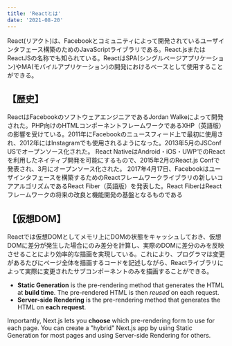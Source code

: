 ```yaml
---
title: 'Reactとは'
date: '2021-08-20'
---
```


React(リアクト)は、Facebookとコミュニティによって開発されているユーザインタフェース構築のためのJavaScriptライブラリである。React.jsまたはReactJSの名称でも知られている。ReactはSPA(シングルページアプリケーション)やMA(モバイルアプリケーション)の開発におけるベースとして使用することができる。

## 【歴史】
ReactはFacebookのソフトウェアエンジニアであるJordan Walkeによって開発された。PHP向けのHTMLコンポーネントフレームワークであるXHP（英語版）の影響を受けている。2011年にFacebookのニュースフィード上で最初に使用され、2012年にはInstagramでも使用されるようになった。2013年5月のJSConf USでオープンソース化された。
React NativeはAndroid・iOS・UWPでのReactを利用したネイティブ開発を可能にするもので、2015年2月のReact.js Confで発表され、3月にオープンソース化された。
2017年4月17日、Facebookはユーザインタフェースを構築するためのReactフレームワークライブラリの新しいコアアルゴリズムであるReact Fiber（英語版）を発表した。React FiberはReactフレームワークの将来の改良と機能開発の基盤となるものである

## 【仮想DOM】
Reactでは仮想DOMとしてメモリ上にDOMの状態をキャッシュしておき、仮想DOMに差分が発生した場合にのみ差分を計算し、実際のDOMに差分のみを反映させることにより効率的な描画を実現している。これにより、プログラマは変更があるたびにページ全体を描画するコードを記述しながら、Reactライブラリによって実際に変更されたサブコンポーネントのみを描画することができる。

- **Static Generation** is the pre-rendering method that generates the HTML at **build time**. The pre-rendered HTML is then _reused_ on each request.
- **Server-side Rendering** is the pre-rendering method that generates the HTML on **each request**.

Importantly, Next.js lets you **choose** which pre-rendering form to use for each page. You can create a "hybrid" Next.js app by using Static Generation for most pages and using Server-side Rendering for others.